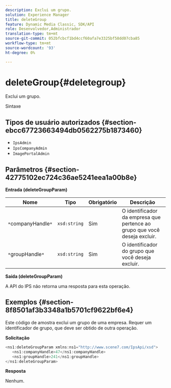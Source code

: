 ```yaml
---
description: Exclui um grupo.
solution: Experience Manager
title: deleteGroup
feature: Dynamic Media Classic, SDK/API
role: Desenvolvedor,Administrador
translation-type: tm+mt
source-git-commit: 052bfcbcf1bd4ccf60afa7e3325bf58dd07cba85
workflow-type: tm+mt
source-wordcount: '93'
ht-degree: 0%

---
```



# deleteGroup{#deletegroup}

Exclui um grupo.

Sintaxe

## Tipos de usuário autorizados {#section-ebcc67723663494db0562275b1873460}

* `IpsAdmin`
* `IpsCompanyAdmin`
* `ImagePortalAdmin`

## Parâmetros {#section-42775102ec724c36ae5241eea1a00b8e}

**Entrada (deleteGroupParam)**

| Nome | Tipo | Obrigatório | Descrição |
|---|---|---|---|
| `*`companyHandle`*` | `xsd:string` | Sim | O identificador da empresa que pertence ao grupo que você deseja excluir. |
| `*`groupHandle`*` | `xsd:string` | Sim | O identificador do grupo que você deseja excluir. |

**Saída (deleteGroupParam)**

A API do IPS não retorna uma resposta para esta operação.

## Exemplos {#section-8f8501af3b3348a1b5701cf9622bf6e4}

Este código de amostra exclui um grupo de uma empresa. Requer um identificador de grupo, que deve ser obtido de outra operação.

**Solicitação**

```java
<ns1:deleteGroupParam xmlns:ns1="http://www.scene7.com/IpsApi/xsd">
   <ns1:companyHandle>47</ns1:companyHandle>
   <ns1:groupHandle>241</ns1:groupHandle>
</ns1:deleteGroupParam>
```

**Resposta**

Nenhum.
